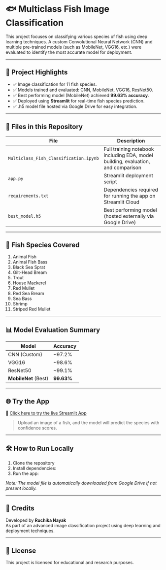 # 🐟 Multiclass Fish Image Classification

This project focuses on classifying various species of fish using deep learning techniques. A custom Convolutional Neural Network (CNN) and multiple pre-trained models (such as MobileNet, VGG16, etc.) were evaluated to identify the most accurate model for deployment.

---

## 🚀 Project Highlights

- ✅ Image classification for 11 fish species.
- ✅ Models trained and evaluated: CNN, MobileNet, VGG16, ResNet50.
- ✅ Best performing model (MobileNet) achieved **99.63% accuracy**.
- ✅ Deployed using **Streamlit** for real-time fish species prediction.
- ✅ .h5 model file hosted via Google Drive for easy integration.

---

## 📁 Files in this Repository

| File | Description |
|------|-------------|
| `Multiclass_Fish_Classification.ipynb` | Full training notebook including EDA, model building, evaluation, and comparison |
| `app.py` | Streamlit deployment script |
| `requirements.txt` | Dependencies required for running the app on Streamlit Cloud |
| `best_model.h5` | Best performing model (hosted externally via Google Drive) |

---

## 🐠 Fish Species Covered

1. Animal Fish  
2. Animal Fish Bass  
3. Black Sea Sprat  
4. Gilt-Head Bream  
5. Trout  
6. House Mackerel  
7. Red Mullet  
8. Red Sea Bream  
9. Sea Bass  
10. Shrimp  
11. Striped Red Mullet  

---

## 📊 Model Evaluation Summary

| Model        | Accuracy |
|--------------|----------|
| CNN (Custom) | ~97.2%   |
| VGG16        | ~98.6%   |
| ResNet50     | ~99.1%   |
| **MobileNet** (Best) | **99.63%** |

---

## 🌐 Try the App

🔗 [Click here to try the live Streamlit App](https://imageclassifier-ywpydweierapsjorkld6an.streamlit.app/)

> Upload an image of a fish, and the model will predict the species with confidence scores.

---

## 🛠️ How to Run Locally

1. Clone the repository  
2. Install dependencies:
3. Run the app:


_Note: The model file is automatically downloaded from Google Drive if not present locally._

---

## 📌 Credits

Developed by **Ruchika Nayak**  
As part of an advanced image classification project using deep learning and deployment techniques.

---

## 📄 License

This project is licensed for educational and research purposes.



